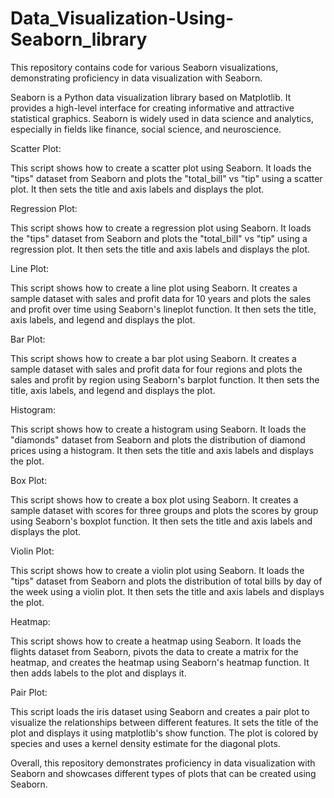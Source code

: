# Data_Visualization-Using-Seaborn_library
 
This repository contains code for various Seaborn visualizations, demonstrating proficiency in data visualization with Seaborn.

Seaborn is a Python data visualization library based on Matplotlib. It provides a high-level interface for creating informative and attractive statistical graphics. Seaborn is widely used in data science and analytics, especially in fields like finance, social science, and neuroscience.

Scatter Plot:

This script shows how to create a scatter plot using Seaborn. It loads the "tips" dataset from Seaborn and plots the "total_bill" vs "tip" using a scatter plot. It then sets the title and axis labels and displays the plot.

Regression Plot:

This script shows how to create a regression plot using Seaborn. It loads the "tips" dataset from Seaborn and plots the "total_bill" vs "tip" using a regression plot. It then sets the title and axis labels and displays the plot.

Line Plot:

This script shows how to create a line plot using Seaborn. It creates a sample dataset with sales and profit data for 10 years and plots the sales and profit over time using Seaborn's lineplot function. It then sets the title, axis labels, and legend and displays the plot.

Bar Plot:

This script shows how to create a bar plot using Seaborn. It creates a sample dataset with sales and profit data for four regions and plots the sales and profit by region using Seaborn's barplot function. It then sets the title, axis labels, and legend and displays the plot.

Histogram:

This script shows how to create a histogram using Seaborn. It loads the "diamonds" dataset from Seaborn and plots the distribution of diamond prices using a histogram. It then sets the title and axis labels and displays the plot.

Box Plot:

This script shows how to create a box plot using Seaborn. It creates a sample dataset with scores for three groups and plots the scores by group using Seaborn's boxplot function. It then sets the title and axis labels and displays the plot.

Violin Plot:

This script shows how to create a violin plot using Seaborn. It loads the "tips" dataset from Seaborn and plots the distribution of total bills by day of the week using a violin plot. It then sets the title and axis labels and displays the plot.

Heatmap:

This script shows how to create a heatmap using Seaborn. It loads the flights dataset from Seaborn, pivots the data to create a matrix for the heatmap, and creates the heatmap using Seaborn's heatmap function. It then adds labels to the plot and displays it.

Pair Plot:

This script loads the iris dataset using Seaborn and creates a pair plot to visualize the relationships between different features. It sets the title of the plot and displays it using matplotlib's show function. The plot is colored by species and uses a kernel density estimate for the diagonal plots.

Overall, this repository demonstrates proficiency in data visualization with Seaborn and showcases different types of plots that can be created using Seaborn.
